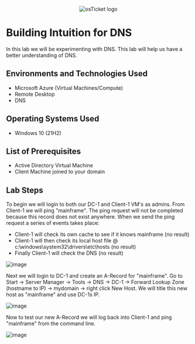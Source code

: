 <p align="center">
<img src="https://i.imgur.com/CtGfsq8.png" alt="osTicket logo"/>
</p>

<h1>Building Intuition for DNS</h1>
In this lab we will be experimenting with DNS. This lab will help us have a better understanding of DNS.<br />

<h2>Environments and Technologies Used</h2>

- Microsoft Azure (Virtual Machines/Compute)
- Remote Desktop
- DNS

<h2>Operating Systems Used </h2>

- Windows 10</b> (21H2)

<h2>List of Prerequisites</h2>

- Active Directory Virtual Machine
- Client Machine joined to your domain

<h2>Lab Steps</h2>
<p>
</p>
<p>
To begin we will login to both our DC-1 and Client-1 VM's as admins. From Client-1 we will ping "mainframe". The ping request will not be completed because this record does not exist anywhere. When we send the ping request a series of events takes place:

  - Client-1 will check its own cache to see if it knows mainframe (no result) 
  - Client-1 will then check its local host file @ c:\windows\system32\drivers\etc\hosts (no result) 
  - Finally Client-1 will check the DNS (no result)
</p>

![image](https://user-images.githubusercontent.com/111653930/236297372-c6d7a8cf-7548-4c1d-846f-f4eaa966ddbf.png)

<p>
Next we will login to DC-1 and create an A-Record for "mainframe". Go to Start -> Server Manager -> Tools -> DNS -> DC-1 -> Forward Lookup Zone (hostname to IP) -> mydomain -> right click New Host. We will title this new host as "mainframe" and use DC-1s IP. 
</p>

![image](https://user-images.githubusercontent.com/111653930/236301566-852bebfe-78b2-49bd-9a39-d464c8071263.png)

<p>
Now to test our new A-Record we will log back into Client-1 and ping "mainframe" from the command line.  
</p>

![image](https://user-images.githubusercontent.com/111653930/236301983-e3609952-f2a1-48a8-925d-3163ccde127d.png)

